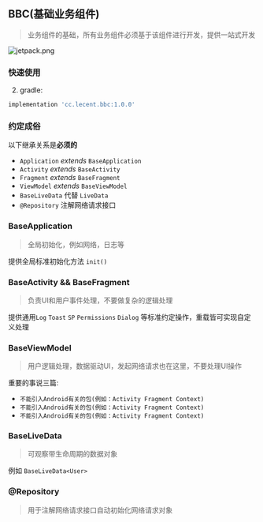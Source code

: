 ## BBC(基础业务组件)
> 业务组件的基础，所有业务组件必须基于该组件进行开发，提供一站式开发

![jetpack.png](../assets/jetpack.png)

### 快速使用
2. gradle:
```groovy
implementation 'cc.lecent.bbc:1.0.0'
```

### 约定成俗
以下继承关系是**必须的**
- `Application` *extends* `BaseApplication`
- `Activity` *extends* `BaseActivity`
- `Fragment` *extends* `BaseFragment`
- `ViewModel` *extends* `BaseViewModel`
- `BaseLiveData` 代替 `LiveData` 
- `@Repository` 注解网络请求接口


### BaseApplication
> 全局初始化，例如网络，日志等

提供全局标准初始化方法 `init()`

### BaseActivity && BaseFragment
> 负责UI和用户事件处理，不要做复杂的逻辑处理

提供通用`Log` `Toast` `SP` `Permissions` `Dialog` 等标准约定操作，重载皆可实现自定义处理

### BaseViewModel
> 用户逻辑处理，数据驱动UI，发起网络请求也在这里，不要处理UI操作

重要的事说三篇:
- `不能引入Android有关的包(例如：Activity Fragment Context)`
- `不能引入Android有关的包(例如：Activity Fragment Context)`
- `不能引入Android有关的包(例如：Activity Fragment Context)`

### BaseLiveData
> 可观察带生命周期的数据对象

例如 `BaseLiveData<User>`

### @Repository
> 用于注解网络请求接口自动初始化网络请求对象
